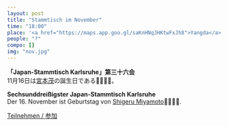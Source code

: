 ```yaml
---
layout: post
title: "Stammtisch im November"
time: "18:00"
place: '<a href="https://maps.app.goo.gl/saKnHNqJHKtwFxJh8">Yangda</a>'
people: "?"
compo: []
img: "nov.jpg"
---
```



**「Japan-Stammtisch Karlsruhe」第三十六会**  
11月16日は[宮本茂](https://ja.wikipedia.org/wiki/%E5%AE%AE%E6%9C%AC%E8%8C%82)の誕生日である🍄🐢🏃‍♂️。

**Sechsunddreißigster Japan-Stammtisch Karlsruhe**  
Der 16. November ist Geburtstag von [Shigeru Miyamoto](https://de.wikipedia.org/wiki/Shigeru_Miyamoto)🍄🐢🏃‍♂️.

[Teilnehmen / 参加](https://nuudel.digitalcourage.de/V2aji5LmZpNshI5l)
